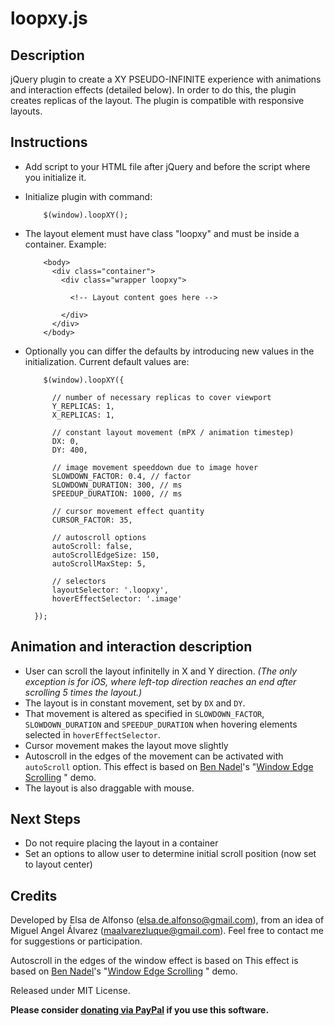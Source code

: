 # loopxy.js


Description
------------

jQuery plugin to create a XY PSEUDO-INFINITE experience with animations and interaction effects (detailed below). In order to do this, the plugin creates replicas of the layout. The plugin is compatible with responsive layouts. 



Instructions
------------

- Add script to your HTML file after jQuery and before the script where you initialize it.
- Initialize plugin with command:

          $(window).loopXY();
          
- The layout element must have class "loopxy" and must be inside a container. Example:

          <body>
            <div class="container">
              <div class="wrapper loopxy">

                <!-- Layout content goes here -->

              </div>
            </div>
          </body>
          
- Optionally you can differ the defaults by introducing new values in the initialization. Current default values are:

          $(window).loopXY({

            // number of necessary replicas to cover viewport
            Y_REPLICAS: 1,
            X_REPLICAS: 1,

            // constant layout movement (mPX / animation timestep)
            DX: 0,
            DY: 400,

            // image movement speeddown due to image hover
            SLOWDOWN_FACTOR: 0.4, // factor
            SLOWDOWN_DURATION: 300, // ms
            SPEEDUP_DURATION: 1000, // ms
            
            // cursor movement effect quantity
            CURSOR_FACTOR: 35,

            // autoscroll options
            autoScroll: false,
            autoScrollEdgeSize: 150,
            autoScrollMaxStep: 5,

            // selectors
            layoutSelector: '.loopxy',
            hoverEffectSelector: '.image'

        });
        
        
        
Animation and interaction description
-------------------------------------

- User can scroll the layout infinitelly in X and Y direction. *(The only exception is for iOS, where left-top direction reaches an end after scrolling 5 times the layout.)*
- The layout is in constant movement, set by `DX` and `DY`.
- That movement is altered as specified in `SLOWDOWN_FACTOR`, `SLOWDOWN_DURATION` and `SPEEDUP_DURATION` when hovering elements selected in `hoverEffectSelector`.
- Cursor movement makes the layout move slightly
- Autoscroll in the edges of the movement can be activated with `autoScroll` option. This effect is based on [Ben Nadel](https://github.com/bennadel)'s "[Window Edge Scrolling](https://bennadel.github.io/JavaScript-Demos/demos/window-edge-scrolling/) " demo.
- The layout is also draggable with mouse.



Next Steps
----------

- Do not require placing the layout in a container
- Set an options to allow user to determine initial scroll position (now set to layout center)



Credits
-------

Developed by Elsa de Alfonso (elsa.de.alfonso@gmail.com), from an idea of Miguel Angel Álvarez (maalvarezluque@gmail.com). Feel free to contact me for suggestions or participation. 

Autoscroll in the edges of the window effect is based on This effect is based on [Ben Nadel](https://github.com/bennadel)'s "[Window Edge Scrolling](https://bennadel.github.io/JavaScript-Demos/demos/window-edge-scrolling/) " demo.

Released under MIT License.

**Please consider [donating via PayPal](https://www.paypal.com/donate/?business=9TUCX93RCG4NG&no_recurring=0&currency_code=EUR) if you use this software.**



